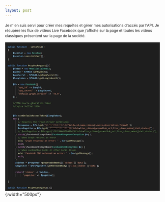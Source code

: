 ```yaml
---
layout: post
---
```


<small>Je m'en suis servi pour créer mes requêtes et gérer mes autorisations d'accés par l'API.
Je récupère les flux de vidéos Live Facebook que j'affiche sur la page et toutes les vidéos classiques présentent sur la page de la socièté.</small>

![fbReq](images/facebookReq.jpg){:width="500px"}